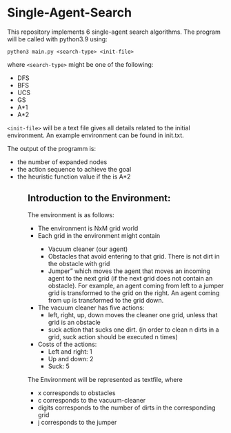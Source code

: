 # Single-Agent-Search

This repository implements 6 single-agent search algorithms. 
The program will be called with python3.9 using:

 `python3 main.py <search-type> <init-file>`

where `<search-type>` might be one of the following:
<ul>
  <li>DFS</li>
  <li>BFS</li>
  <li>UCS</li>
  <li>GS</li>
  <li>A*1</li> 
  <li>A*2</li>
</ul>

`<init-file>` will be a text file gives all details related to the initial environment.
An example environment can be found in init.txt.

The output of the programm is:
<ul>
 <li>the number of expanded nodes
 <li>the action sequence to achieve the goal
 <li>the heuristic function value if the <search-type> is A*2
<ul>
 
## Introduction to the Environment:

The environment is as follows:
<ul>
  <li>The environment is NxM grid world</li>
  <li>Each grid in the environment might contain</li>
  <ul>
    <li>Vacuum cleaner (our agent)</li>
    <li>Obstacles that avoid entering to that grid. There is not dirt in the obstacle with grid</li>
    <li>Jumper” which moves the agent that moves an incoming agent to the next grid (if the next grid does not
contain an obstacle). For example, an agent coming from left to a jumper grid is transformed to the grid on the
right. An agent coming from up is transformed to the grid down.</li>
  </ul>
  <li> The vacuum cleaner has five actions:
  <ul>
    <li>left, right, up, down moves the cleaner one grid, unless that grid is an obstacle</li>
    <li>suck action that sucks one dirt. (in order to clean n dirts in a grid, suck action should be executed n times)</li>
  </ul>
  <li>Costs of the actions:
  <ul>
  <li>Left and right: 1</li>
  <li>Up and down: 2</li>
  <li>Suck: 5</li>
</ul>
</ul>

The Environment will be represented as textfile, where
<ul>
  <li>x corresponds to obstacles</li>
  <li>c corresponds to the vacuum-cleaner</li>
  <li>digits corresponds to the number of dirts in the corresponding grid</li>
 <li>j corresponds to the jumper
</ul>


